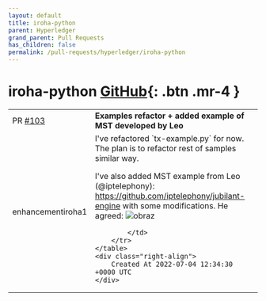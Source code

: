 ```yaml
---
layout: default
title: iroha-python
parent: Hyperledger
grand_parent: Pull Requests
has_children: false
permalink: /pull-requests/hyperledger/iroha-python
---
```


# iroha-python <span class="fs-3 right-align">[GitHub](https://github.com/hyperledger/iroha-python){: .btn .mr-4 }</span>


<div>
    <table>
        <tr>
            <td>
                PR <a href="https://github.com/hyperledger/iroha-python/pull/103" class=".btn">#103</a>
            </td>
            <td>
                <b>
                    Examples refactor + added example of MST developed by Leo
                </b>
            </td>
        </tr>
        <tr>
            <td>
                <span class="chip">enhancement</span><span class="chip">iroha1</span>
            </td>
            <td>
                I've refactored `tx-example.py` for now. The plan is to refactor rest of samples similar way.

I've also added MST example from Leo (@iptelephony): https://github.com/iptelephony/jubilant-engine with some modifications. He agreed:
![obraz](https://user-images.githubusercontent.com/15332594/177155900-d8ef1af8-9a20-4281-b071-f04db8f6e519.png)

            </td>
        </tr>
    </table>
    <div class="right-align">
        Created At 2022-07-04 12:34:30 +0000 UTC
    </div>
</div>

